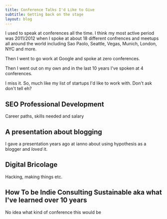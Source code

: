 ```yaml
---
title: Conference Talks I'd Like to Give
subtitle: Getting back on the stage
layout: blog
---
```


I used to speak at conferences all the time. I think my most active period was 2011/2012 when I spoke at about 18 different confrences and meetups all around the world including Sao Paolo, Seattle, Vegas, Munich, London, NYC and more.

Then I went to go work at Google and spoke at zero conferences.

Then I went out on my own and in the last 10 years I've spoken at 4 conferences.

I miss it. So, much like my list of startups I'd like to work with. Don't ask don't tell eh?

## SEO Professional Development

Career paths, skills needed and salary

## A presentation about blogging

I gave a presentation years ago at ianno about using hypothesis as a blogger and *loved* it.

## Digital Bricolage

Hacking, making things etc.

## How To be Indie Consulting Sustainable aka what I've learned over 10 years

No idea what kind of conference this would be 

